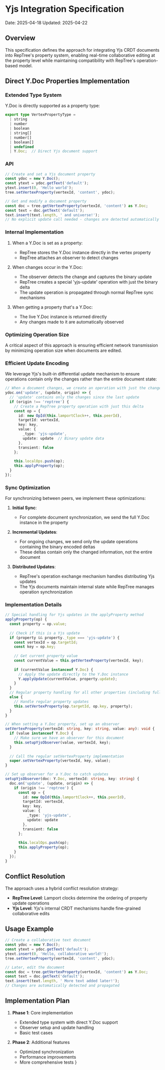 # Yjs Integration Specification

Date: 2025-04-18
Updated: 2025-04-22

## Overview

This specification defines the approach for integrating Yjs CRDT documents into RepTree's property system, enabling real-time collaborative editing at the property level while maintaining compatibility with RepTree's operation-based model.

## Direct Y.Doc Properties Implementation

### Extended Type System

Y.Doc is directly supported as a property type:

```typescript
export type VertexPropertyType = 
  | string 
  | number 
  | boolean 
  | string[] 
  | number[] 
  | boolean[] 
  | undefined
  | Y.Doc;  // Direct Yjs document support
```

### API

```typescript
// Create and set a Yjs document property
const ydoc = new Y.Doc();
const ytext = ydoc.getText('default');
ytext.insert(0, 'Hello world');
tree.setVertexProperty(vertexId, 'content', ydoc);

// Get and modify a document property
const doc = tree.getVertexProperty(vertexId, 'content') as Y.Doc;
const text = doc.getText('default');
text.insert(text.length, ' and universe!');
// No explicit update call needed - changes are detected automatically
```

### Internal Implementation

1. When a Y.Doc is set as a property:
   - RepTree stores the Y.Doc instance directly in the vertex property
   - RepTree attaches an observer to detect changes

2. When changes occur in the Y.Doc:
   - The observer detects the change and captures the binary update
   - RepTree creates a special 'yjs-update' operation with just the binary delta
   - The update operation is propagated through normal RepTree sync mechanisms

3. When getting a property that's a Y.Doc:
   - The live Y.Doc instance is returned directly
   - Any changes made to it are automatically observed

### Optimizing Operation Size

A critical aspect of this approach is ensuring efficient network transmission by minimizing operation size when documents are edited.

### Efficient Update Encoding

We leverage Yjs's built-in differential update mechanism to ensure operations contain only the changes rather than the entire document state:

```typescript
// When a document changes, we create an operation with just the changes
ydoc.on('update', (update, origin) => {
  // 'update' contains only the changes since the last update
  if (origin !== 'reptree') {
    // Create a RepTree property operation with just this delta
    const op = {
      id: new OpId(this.lamportClock++, this.peerId),
      targetId: vertexId,
      key: key,
      value: {
        _type: 'yjs-update',
        update: update  // Binary update data
      },
      transient: false
    };
    
    this.localOps.push(op);
    this.applyProperty(op);
  }
});
```

### Sync Optimization

For synchronizing between peers, we implement these optimizations:

1. **Initial Sync**:
   - For complete document synchronization, we send the full Y.Doc instance in the property

2. **Incremental Updates**:
   - For ongoing changes, we send only the update operations containing the binary encoded deltas
   - These deltas contain only the changed information, not the entire document

3. **Distributed Updates**:
   - RepTree's operation exchange mechanism handles distributing Yjs updates
   - The Yjs documents maintain internal state while RepTree manages operation synchronization

### Implementation Details

```typescript
// Special handling for Yjs updates in the applyProperty method
applyProperty(op) {
  const property = op.value;
  
  // Check if this is a Yjs update
  if (property && property._type === 'yjs-update') {
    const vertexId = op.targetId;
    const key = op.key;
    
    // Get current property value
    const currentValue = this.getVertexProperty(vertexId, key);
    
    if (currentValue instanceof Y.Doc) {
      // Apply the update directly to the Y.Doc instance
      Y.applyUpdate(currentValue, property.update);
    }
  } 
  // Regular property handling for all other properties (including full Y.Doc properties)
  else {
    // Handle regular property updates
    this.setVertexProperty(op.targetId, op.key, property);
  }
}

// When setting a Y.Doc property, set up an observer
setVertexProperty(vertexId: string, key: string, value: any): void {
  if (value instanceof Y.Doc) {
    // Make sure we have an observer for this document
    this.setupYjsObserver(value, vertexId, key);
  }
  
  // Call the regular setVertexProperty implementation
  super.setVertexProperty(vertexId, key, value);
}

// Set up observer for a Y.Doc to catch updates
setupYjsObserver(doc: Y.Doc, vertexId: string, key: string) {
  doc.on('update', (update, origin) => {
    if (origin !== 'reptree') {
      const op = {
        id: new OpId(this.lamportClock++, this.peerId),
        targetId: vertexId,
        key: key,
        value: {
          _type: 'yjs-update',
          update: update
        },
        transient: false
      };
      
      this.localOps.push(op);
      this.applyProperty(op);
    }
  });
}
```

## Conflict Resolution

The approach uses a hybrid conflict resolution strategy:

- **RepTree Level**: Lamport clocks determine the ordering of property update operations
- **Yjs Level**: Yjs's internal CRDT mechanisms handle fine-grained collaborative edits

## Usage Example

```typescript
// Create a collaborative text document
const ydoc = new Y.Doc();
const ytext = ydoc.getText('default');
ytext.insert(0, 'Hello, collaborative world!');
tree.setVertexProperty(vertexId, 'content', ydoc);

// Later, edit the document
const doc = tree.getVertexProperty(vertexId, 'content') as Y.Doc;
const text = doc.getText('default');
text.insert(text.length, ' More text added later!');
// Changes are automatically detected and propagated
```

## Implementation Plan

1. **Phase 1**: Core implementation
   - Extended type system with direct Y.Doc support
   - Observer setup and update handling
   - Basic test cases

2. **Phase 2**: Additional features
   - Optimized synchronization
   - Performance improvements
   - More comprehensive tests
}
